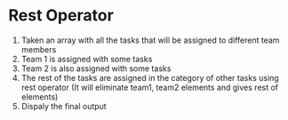 # Rest Operator
1. Taken an array with all the tasks that will be assigned to   different team members
2. Team 1 is assigned with some tasks
3. Team 2 is also assigned with some tasks
4. The rest of the tasks are assigned in the category of other tasks using rest operator (It will eliminate team1, team2 elements and gives rest of elements)
5. Dispaly the final output
